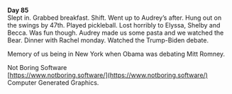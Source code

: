 **Day 85**  
Slept in. Grabbed breakfast. Shift. Went up to Audrey’s after. Hung out on the swings by 47th. Played pickleball. Lost horribly to Elyssa, Shelby and Becca. Was fun though. Audrey made us some pasta and we watched the Bear. Dinner with Rachel monday. Watched the Trump-Biden debate. 

Memory of us being in New York when Obama was debating Mitt Romney.

Not Boring Software  
[https://www.notboring.software/](https://www.notboring.software/)  
Computer Generated Graphics.